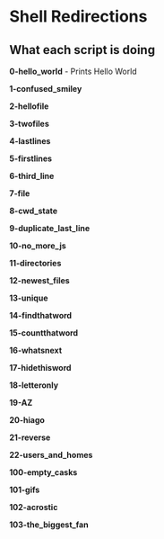 # Shell Redirections

## What each script is doing

**0-hello_world** - Prints Hello World

**1-confused_smiley**

**2-hellofile**

**3-twofiles**

**4-lastlines**

**5-firstlines**

**6-third_line**

**7-file**

**8-cwd_state**

**9-duplicate_last_line**

**10-no_more_js**

**11-directories**

**12-newest_files**

**13-unique**

**14-findthatword**

**15-countthatword**

**16-whatsnext**

**17-hidethisword**

**18-letteronly**

**19-AZ**

**20-hiago**

**21-reverse**

**22-users_and_homes**

**100-empty_casks**

**101-gifs**

**102-acrostic**

**103-the_biggest_fan**
